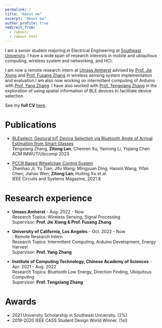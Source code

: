 ```yaml
---
permalink: /
title: "About me"
excerpt: "About me"
author_profile: true
redirect_from: 
  - /about/
  - /about.html
---
```


I am a senior student majoring in Electrical Engineering at [Southeast University](https://www.seu.edu.cn/). I have a wide span of research interests in mobile and ubiquitous computing, wireless system and networking, and HCI. 

I am now a remote research intern at [Umass Amherst](https://www.umass.edu/) advised by [Prof. Jie Xiong](https://people.cs.umass.edu/~jxiong/) and [Prof. Fusang Zhang](https://people.ucas.edu.cn/~zhangfusang?language=en) in wireless sensing system implementation and evaluation.I am also now working on intermittent computing of Arduino with [Prof. Yang Zhang](https://yangzhang.dev/). I have also worked with [Prof. Tengxiang Zhang](https://txzhang.info/) in the exploration of using spatial information of BLE devices to facilitate device selection. 

See my **full CV** [here](http://zitonglan.github.io/files/cv_zitonglan.pdf).

Publications
======
* [BLEselect: Gestural IoT Device Selection via Bluetooth Angle of Arrival Estimation from Smart Glasses](http://zitonglan.github.io/files/BLEselect.pdf)<br>
  Tengxiang Zhang, **Zitong Lan**, Chenren Xu, Yanrong Li, Yiqiang Chen<br>
  ACM IMWUT/Ubicomp 2023


* [PCCR Based Wheelchair Control System](http://zitonglan.github.io/files/pccr.pdf)<br>
  Zhenhao Ji; Yu Tian; Jifu Wang; Mingyuan Ding; Haoxin Wang; Yifan Chen; Jiahao Wen; **Zitong Lan**; Huiting Xu et.al.<br> 
  IEEE Circuits and Systems Magazine, 2021.8


Research experience
======
* **Umass Amherst** - Aug. 2022 - Now<br>
  Research Topics: Wireless Sensing, Signal Processing<br>
  Supervisor: **Prof. Jie Xiong & Prof. Fusang Zhang**

* **University of California, Los Angeles** - Oct. 2022 - Now<br>
 : Remote Research Intern<br>
  Research Topics: Intermittent Computing, Arduino Development, Energy Harvest<br>
  Supervisor: **Prof. Yang Zhang**

* **Institute of Computing Technology, Chinese Academy of Sciences** -  Apr. 2021 - Aug. 2022<br>
  Research Topics: Bluetooth Low Energy, Direction Finding, Ubiquitous Computing<br>
  Supervisor: **Prof. Tengxiang Zhang**

Awards
=====
* 2021 University Scholarship in Southeast University. (2%)
* 2019-2020 IEEE CASS Student Design World Winner. (1st)